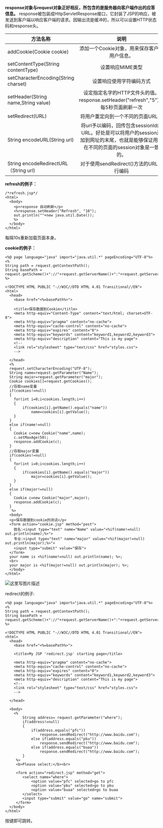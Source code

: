 **response对象与request对象正好相反，所包含的是服务器向客户端作出的应答信息。** response被包装成HttpServletResponse接口，它封装了JSP的响应，被发送到客户端以响应客户端的请求。因输出流是缓冲的，所以可以设置HTTP状态码和response头。

|方法名称|说明|
|----|:----:|
|addCookie(Cookie cookie)|添加一个Cookie对象，用来保存客户端用户信息。|
|setContentType(String contentType)|设置响应MIME类型|
|setCharacterEncoding(String charset)|设置响应使用字符编码方式|
|setHeader(String name,String value)|设定指定名字的HTTP文件头的值。response.setHeader("refresh","5")，每5秒页面刷新一次|
|setRedirect(URL)|将用户重定向到一个不同的页面URL。|
|String encodeURL(String url)|将url予以编码，回传包含sessionId的URL。好处是可以将用户的session追加到网址的末尾，也就是能够保证用户在不同的页面的session对象是一致的。|
|String encodeRedirectURL（String url)|对于使用sendRedirect()方法的URL进行编码|
**refresh的例子：**

```
/*refresh.jsp*/
<html>
  <body>
    <p>response 自动刷新</p>
    <%response.setHeader("Refresh", "10");
    out.println(""+new java.util.Date());
    %>
  </body>
</html>
```
每隔10s重新加载页面本身。

**cookie的例子：**

```
<%@ page language="java" import="java.util.*" pageEncoding="UTF-8"%>
<%
String path = request.getContextPath();
String basePath = request.getScheme()+"://"+request.getServerName()+":"+request.getServerPort()+path+"/";
%>

<!DOCTYPE HTML PUBLIC "-//W3C//DTD HTML 4.01 Transitional//EN">
<html>
  <head>
    <base href="<%=basePath%>">
    
    <title>保存数据到Cookie</title>
    <meta http-equiv="Content-Type" content="text/html; charset=UTF-8">
	<meta http-equiv="pragma" content="no-cache">
	<meta http-equiv="cache-control" content="no-cache">
	<meta http-equiv="expires" content="0">    
	<meta http-equiv="keywords" content="keyword1,keyword2,keyword3">
	<meta http-equiv="description" content="This is my page">
	<!--
	<link rel="stylesheet" type="text/css" href="styles.css">
	-->

  </head>
  <%
  request.setCharacterEncoding("UTF-8");
  String name=request.getParameter("Name");
  String major=request.getParameter("major");
  Cookie cookies[]=request.getCookies();
  //存取name变量
  if(cookies!=null)
  {
  	for(int i=0;i<cookies.length;i++)
  	{
  		if(cookies[i].getName().equals("name"))
  			name=cookies[i].getValue();
  	}
  }
  else if(name!=null)
  {
  	Cookie c=new Cookie("name",name);
  	c.setMaxAge(50);
  	response.addCookie(c);
  }	
  //存取major变量
  if(cookies!=null)
  {
  	for(int i=0;i<cookies.length;i++)
  	{
  		if(cookies[i].getName().equals("major"))
  			major=cookies[i].getValue();
  	}
  }
  else if(major!=null)
  {
  	Cookie c=new Cookie("major",major);
  	response.addCookie(c);
  }
   %>
  <body>
  <p>保存数据到cookie的测试</p>
  <form action="cookie.jsp" method="post">
  	姓名:<input type="text" name="Name" value="<%if(name!=null) out.println(name);%>">
  	专业:<input type="text" name="major" value="<%if(major!=null) out.println(major);%>">
  	<input type="submit" value="保存">
  </form>
  your name is <%if(name!=null) out.println(name); %>;
  <br>
  your major is <%if(major!=null) out.println(major); %>;
  </body>
</html>
```
![这里写图片描述](http://img.blog.csdn.net/20150513225721373)

redirect的例子:

```
<%@ page language="java" import="java.util.*" pageEncoding="UTF-8"%>
<%
String path = request.getContextPath();
String basePath = request.getScheme()+"://"+request.getServerName()+":"+request.getServerPort()+path+"/";
%>

<!DOCTYPE HTML PUBLIC "-//W3C//DTD HTML 4.01 Transitional//EN">
<html>
  <head>
    <base href="<%=basePath%>">
    
    <title>My JSP 'redirect.jsp' starting page</title>
    
	<meta http-equiv="pragma" content="no-cache">
	<meta http-equiv="cache-control" content="no-cache">
	<meta http-equiv="expires" content="0">    
	<meta http-equiv="keywords" content="keyword1,keyword2,keyword3">
	<meta http-equiv="description" content="This is my page">
	<!--
	<link rel="stylesheet" type="text/css" href="styles.css">
	-->

  </head>
  
  <body>
    <%
    	String address= request.getParameter("where");
    	if(address!=null)
    	{
    		if(address.equals("pfc"))
    			response.sendRedirect("http://www.baidu.com");
    		else if(address.equals("pku"))
    			response.sendRedirect("http://www.baidu.com");
    		else if(address.equals("buaa"))
    			response.sendRedirect("http://www.baidu.com");
    	}
     %>
     <b>Please select:</b><br>
     
     <form action="redirect.jsp" method="get">
     	<select name="where">
     		<option value="pfc" selected>go to pfc
     		<option value="pku" selected>go to pku
     		<option value="buaa" selected>go to buaa
     	</select>
     	<input type="submit" value="go" name="submit">
     </form>
  </body>
</html>
```
按键即可跳转。
